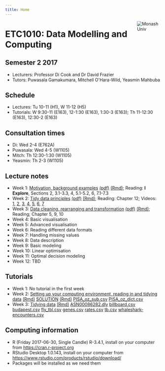 ```yaml
---
title: Home
---
```


[<img src="img/M.png" style="max-width:15%;min-width:40px;float:right;" alt="Monash Univ" />](https://monash.edu)

# ETC1010: Data Modelling and Computing

## Semester 2 2017

- Lecturers: Professor Di Cook and Dr David Frazier
- Tutors: Puwasala Gamakumara, Mitchell O'Hara-Wild, Yeasmin Mahbuba

## Schedule

- Lectures: Tu 10-11 (H1), W 11-12 (H5)
- Tutorials: W 9:30-11 (E163), 12-1:30 (E163), 1:30-3 (E163); Th 11-12:30 (E163), 12:30-2 (E163)

## Consultation times

- Di: Wed 2-4 (E762A)
- Puwasala: Wed 4-5 (W1105)
- Mitch: Th 12:30-1:30 (W1105)
- Yeasmin: Th 2-3 (W1105)

## Lecture notes

- Week 1: [Motivation, background examples](lectures/lecture1_intro.html) [(pdf)](lectures/lecture1_intro.pdf) [(Rmd)](lectures/lecture1_intro.Rmd); Reading: __I Explore__, Sections 2, 3.1-3.3, 4, 5.1-5.2, 6, 7.1-7.3
- Week 2: [Tidy data principles](lectures/lecture2_tidydata.html)  [(pdf)](lectures/lecture2_tidydata.pdf) [(Rmd)](lectures/lecture2_tidydata.Rmd); Reading: Chapter 12; Videos: [1](https://vimeo.com/227209727), [2](https://vimeo.com/227210643), [3](https://vimeo.com/227211771), [4](https://vimeo.com/227212366), [5](https://vimeo.com/227213739), [6](https://vimeo.com/227214892), [7](https://vimeo.com/227215866)
- Week 3: [Data cleaning, rearranging and transformation](lectures/lecture3_wrangling.html)  [(pdf)](lectures/lecture3_wrangling.pdf) [(Rmd)](lectures/lecture3_wrangling.Rmd); Reading; Chapter 5, 9, 10
- Week 4: Basic visualisation
- Week 5: Advanced visualisation
- Week 6: Reading different data formats
- Week 7: Handling missing values
- Week 8: Data description
- Week 9: Basic modeling
- Week 10: Linear optimisation
- Week 11: Optimal decision modeling
- Week 12: TBD

## Tutorials

- Week 1: No tutorial in the first week
- Week 2: [Setting up your computing environment, reading in and tidying data](labs/lab1.html) [(Rmd)](labs/lab1.Rmd) [SOLUTION](labs/lab1_solution.html) [(Rmd)](labs/lab1_solution.Rmd) [PISA_oz_sub.csv](labs/PISA_oz_sub.csv) [PISA_oz_dict.csv](labs/PISA_oz_dict.csv)
- Week 3: [Tidying data](labs/lab2.html) [(Rmd)](labs/lab2.Rmd) [ASN00086282.dly](labs/ASN00086282.dly) [billboard.csv](labs/billboard.csv) [budapest.csv](labs/budapest.csv) [fly_tbl.csv](labs/fly_tbl.csv) [genes.csv](labs/genes.csv) [rates.csv](labs/rates.csv) [tb.csv](labs/tb.csv) [whaleshark-encounters.csv](labs/whaleshark-encounters.csv)

## Computing information

- R (Friday 2017-06-30, Single Candle) R-3.4.1, install on your computer from https://cran.r-project.org
- RStudio Desktop 1.0.143, install on your computer from https://www.rstudio.com/products/rstudio/download/
- Packages will be installed as we need them
